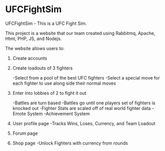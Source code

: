 # UFCFightSim
UFCFightSim - This is a UFC Fight Sim. 

This project is a website that our team created using Rabbitmq, Apache, Html, PHP, JS, and Nodejs. 

The website allows users to:
1. Create accounts 
2. Create loadouts of 3 fighters

    -Select from a pool of the best UFC fighters
    -Select a special move for each fighter to use along side their normal moves
3. Enter into lobbies of 2 to fight it out

    -Battles are turn based
    -Battles go until one players set of fighters is knocked out
    -Fighter Stats are scaled off of real world fighter data
    -Emote System
    -Achievement System
4. User profile page 
    -Tracks Wins, Loses, Currency, and Team Loadout
5. Forum page
6. Shop page 
    -Unlock Fighters with currency from rounds

